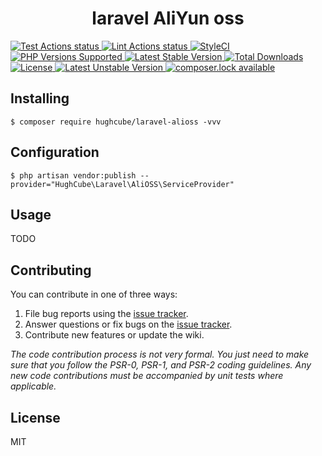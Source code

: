 <h1 align="center"> laravel AliYun oss </h1>

<p>
    <a href="https://github.com/hughcube-php/laravel-alioss/actions?query=workflow%3ATest">
        <img src="https://github.com/hughcube-php/laravel-alioss/workflows/Test/badge.svg" alt="Test Actions status">
    </a>
    <a href="https://github.com/hughcube-php/laravel-alioss/actions?query=workflow%3ALint">
        <img src="https://github.com/hughcube-php/laravel-alioss/workflows/Lint/badge.svg" alt="Lint Actions status">
    </a>
    <a href="https://styleci.io/repos/473234744">
        <img src="https://github.styleci.io/repos/473234744/shield?branch=master" alt="StyleCI">
    </a>
    <a href="https://github.com/hughcube-php/laravel-alioss">
        <img src="https://img.shields.io/badge/php-%3E%3D%207.0-8892BF.svg" alt="PHP Versions Supported">
    </a>
    <a href="https://packagist.org/packages/hughcube/laravel-alioss">
        <img src="https://poser.pugx.org/hughcube-php/laravel-alioss/version" alt="Latest Stable Version">
    </a>
    <a href="https://packagist.org/packages/hughcube/laravel-alioss">
        <img src="https://poser.pugx.org/hughcube-php/laravel-alioss/downloads" alt="Total Downloads">
    </a>
    <a href="https://github.com/hughcube-php/laravel-alioss/blob/master/LICENSE">
        <img src="https://img.shields.io/badge/license-MIT-428f7e.svg" alt="License">
    </a>
    <a href="https://packagist.org/packages/hughcube/laravel-alioss">
        <img src="https://poser.pugx.org/hughcube-php/laravel-alioss/v/unstable" alt="Latest Unstable Version">
    </a>
    <a href="https://packagist.org/packages/hughcube/laravel-alioss">
        <img src="https://poser.pugx.org/hughcube-php/laravel-alioss/composerlock" alt="composer.lock available">
    </a>
</p>

## Installing

```shell
$ composer require hughcube/laravel-alioss -vvv
```

## Configuration

```shell
$ php artisan vendor:publish --provider="HughCube\Laravel\AliOSS\ServiceProvider"
```

## Usage

TODO

## Contributing

You can contribute in one of three ways:

1. File bug reports using the [issue tracker](https://github.com/hughcube-php/package/issues).
2. Answer questions or fix bugs on the [issue tracker](https://github.com/hughcube-php/package/issues).
3. Contribute new features or update the wiki.

_The code contribution process is not very formal. You just need to make sure that you follow the PSR-0, PSR-1, and PSR-2 coding guidelines. Any new code contributions must be accompanied by unit tests where applicable._

## License

MIT